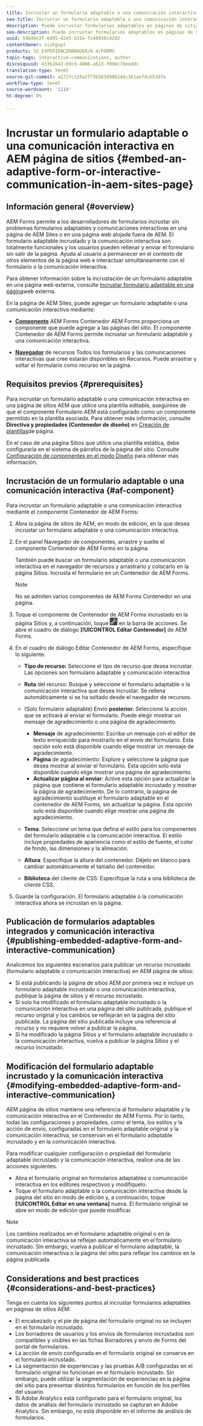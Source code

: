 ```yaml
---
title: Incrustar un formulario adaptable o una comunicación interactiva en AEM página de sitios
seo-title: Incrustar un formulario adaptable o una comunicación interactiva en AEM página de sitios
description: Puede incrustar formularios adaptables en páginas de sitios AEM. Los usuarios pueden rellenar y enviar formularios sin salir de las páginas del sitio.
seo-description: Puede incrustar formularios adaptables en páginas de sitios AEM. Los usuarios pueden rellenar y enviar formularios sin salir de las páginas del sitio.
uuid: 59b49e2f-6d95-42e5-b31e-fc40936c42d2
contentOwner: vishgupt
products: SG_EXPERIENCEMANAGER/6.4/FORMS
topic-tags: interactive-communications, author
discoiquuid: 43362643-69cd-4006-a613-f998c79eeddc
translation-type: tm+mt
source-git-commit: a172fc329a2f73b563690624dc361aefdcb5397e
workflow-type: tm+mt
source-wordcount: '1114'
ht-degree: 0%

---
```



# Incrustar un formulario adaptable o una comunicación interactiva en AEM página de sitios {#embed-an-adaptive-form-or-interactive-communication-in-aem-sites-page}

## Información general {#overview}

AEM Forms permite a los desarrolladores de formularios incrustar sin problemas formularios adaptables y comunicaciones interactivas en una página de AEM Sites o en una página web alojada fuera de AEM. El formulario adaptable incrustado y la comunicación interactiva son totalmente funcionales y los usuarios pueden rellenar y enviar el formulario sin salir de la página. Ayuda al usuario a permanecer en el contexto de otros elementos de la página web e interactuar simultáneamente con el formulario o la comunicación interactiva.

Para obtener información sobre la incrustación de un formulario adaptable en una página web externa, consulte [Incrustar formulario adaptable en una página](/help/forms/using/embed-adaptive-form-external-web-page.md)web externa.

En la página de AEM Sites, puede agregar un formulario adaptable o una comunicación interactiva mediante:

* **[Componente](/help/forms/using/embed-adaptive-form-aem-sites.md#af-component)** AEM Forms Contenedor AEM Forms proporciona un componente que puede agregar a las páginas del sitio. El componente Contenedor de AEM Forms permite incrustar un formulario adaptable y una comunicación interactiva.

* **[Navegador](/help/forms/using/embed-adaptive-form-aem-sites.md#asset-browser)** de recursos Todos los formularios y las comunicaciones interactivas que cree estarán disponibles en Recursos. Puede arrastrar y soltar el formulario como recurso en la página.

## Requisitos previos {#prerequisites}

Para incrustar un formulario adaptable o una comunicación interactiva en una página de sitios AEM que utilice una plantilla editable, asegúrese de que el componente Formulario AEM está configurado como un componente permitido en la plantilla asociada. Para obtener más información, consulte **Directiva y propiedades (Contenedor de diseño)** en [Creación de plantillas](/help/sites-authoring/templates.md)de página.

En el caso de una página Sitios que utilice una plantilla estática, debe configurarla en el sistema de párrafos de la página del sitio. Consulte [Configuración de componentes en el modo Diseño](/help/sites-authoring/default-components-designmode.md) para obtener más información.

## Incrustación de un formulario adaptable o una comunicación interactiva {#af-component}

Para incrustar un formulario adaptable o una comunicación interactiva mediante el componente Contenedor de AEM Forms:

1. Abra la página de sitios de AEM, en modo de edición, en la que desea incrustar un formulario adaptable o una comunicación interactiva.
1. En el panel Navegador de componentes, arrastre y suelte el componente Contenedor de AEM Forms en la página.

   También puede buscar un formulario adaptable o una comunicación interactiva en el navegador de recursos y arrastrarlo y colocarlo en la página Sitios. Incrusta el formulario en un Contenedor de AEM Forms.

   >[!NOTE]
   >
   >No se admiten varios componentes de AEM Forms Contenedor en una página.

1. Toque el componente de Contenedor de AEM Forms incrustado en la página Sitios y, a continuación, toque ![settings_icon](assets/settings_icon.png) en la barra de acciones. Se abre el cuadro de diálogo **[!UICONTROL Editar Contenedor]** de AEM Forms.
1. En el cuadro de diálogo Editar Contenedor de AEM Forms, especifique lo siguiente.

   * **Tipo de recurso:** Seleccione el tipo de recurso que desea incrustar. Las opciones son formulario adaptable y comunicación interactiva
   * **Ruta** del recurso: Busque y seleccione el formulario adaptable o la comunicación interactiva que desea incrustar. Se rellena automáticamente si se ha soltado desde el navegador de recursos.
   * (Solo formulario adaptable) Envío **posterior**: Seleccione la acción que se activará al enviar el formulario. Puede elegir mostrar un mensaje de agradecimiento o una página de agradecimiento.

      * **Mensaje** de agradecimiento: Escriba un mensaje con el editor de texto enriquecido para mostrarlo en el envío del formulario. Esta opción solo está disponible cuando elige mostrar un mensaje de agradecimiento.
      * **Página** de agradecimiento: Explore y seleccione la página que desea mostrar al enviar el formulario. Esta opción solo está disponible cuando elige mostrar una página de agradecimiento.
      * **Actualizar página al enviar**: Active esta opción para actualizar la página que contiene el formulario adaptable incrustado y mostrar la página de agradecimiento. De lo contrario, la página de agradecimiento sustituye el formulario adaptable en el contenedor de AEM Forms, sin actualizar la página. Esta opción solo está disponible cuando elige mostrar una página de agradecimiento.
   * **Tema**: Seleccione un tema que defina el estilo para los componentes del formulario adaptable o la comunicación interactiva. El estilo incluye propiedades de apariencia como el estilo de fuente, el color de fondo, las dimensiones y la alineación.
   * **Altura**: Especifique la altura del contenedor. Déjelo en blanco para cambiar automáticamente el tamaño del contenedor.
   * **Biblioteca** del cliente de CSS: Especifique la ruta a una biblioteca de cliente CSS.


1. Guarde la configuración. El formulario adaptable o la comunicación interactiva ahora se incrustan en la página.

## Publicación de formularios adaptables integrados y comunicación interactiva {#publishing-embedded-adaptive-form-and-interactive-communication}

Analicemos los siguientes escenarios para publicar un recurso incrustado (formulario adaptable o comunicación interactiva) en AEM página de sitios:

* Si está publicando la página de sitios AEM por primera vez e incluye un formulario adaptable incrustado o una comunicación interactiva, publique la página de sitios y el recurso incrustado.
* Si solo ha modificado el formulario adaptable incrustado o la comunicación interactiva en una página del sitio publicada, publique el recurso original y los cambios se reflejarán en la página del sitio publicada. La página del sitio publicada incluye una referencia al recurso y no requiere volver a publicar la página.
* Si ha modificado la página Sitios y el formulario adaptable incrustado o la comunicación interactiva, vuelva a publicar la página Sitios y el recurso incrustado.

## Modificación del formulario adaptable incrustado y la comunicación interactiva {#modifying-embedded-adaptive-form-and-interactive-communication}

AEM página de sitios mantiene una referencia al formulario adaptable y la comunicación interactiva en el Contenedor de AEM Forms. Por lo tanto, todas las configuraciones y propiedades, como el tema, los estilos y la acción de envío, configuradas en el formulario adaptable original y la comunicación interactiva, se conservan en el formulario adaptable incrustado y en la comunicación interactiva.

Para modificar cualquier configuración o propiedad del formulario adaptable incrustado y la comunicación interactiva, realice una de las acciones siguientes.

* Abra el formulario original en formularios adaptables o comunicación interactiva en los editores respectivos y modifíquelo.
* Toque el formulario adaptable o la comunicación interactiva desde la página del sitio en modo de edición y, a continuación, toque **[!UICONTROL Editar en una ventana]** nueva. El formulario original se abre en modo de edición que puede modificar.

>[!NOTE]
>
>Los cambios realizados en el formulario adaptable original o en la comunicación interactiva se reflejan automáticamente en el formulario incrustado. Sin embargo, vuelva a publicar el formulario adaptable, la comunicación interactiva o la página del sitio para reflejar los cambios en la página publicada.

## Considerations and best practices {#considerations-and-best-practices}

Tenga en cuenta los siguientes puntos al incrustar formularios adaptables en páginas de sitios AEM:

* El encabezado y el pie de página del formulario original no se incluyen en el formulario incrustado.
* Los borradores de usuarios y los envíos de formularios incrustados son compatibles y visibles en las fichas Borradores y envío de Forms del portal de formularios.
* La acción de envío configurada en el formulario original se conserva en el formulario incrustado.
* La segmentación de experiencias y las pruebas A/B configuradas en el formulario original no funcionan en el formulario incrustado. Sin embargo, puede utilizar la segmentación de experiencias en la página del sitio para presentar distintos formularios en función de los perfiles del usuario.
* Si Adobe Analytics está configurado para el formulario original, los datos de análisis del formulario incrustado se capturan en Adobe Analytics. Sin embargo, no está disponible en el informe de análisis de formularios.

